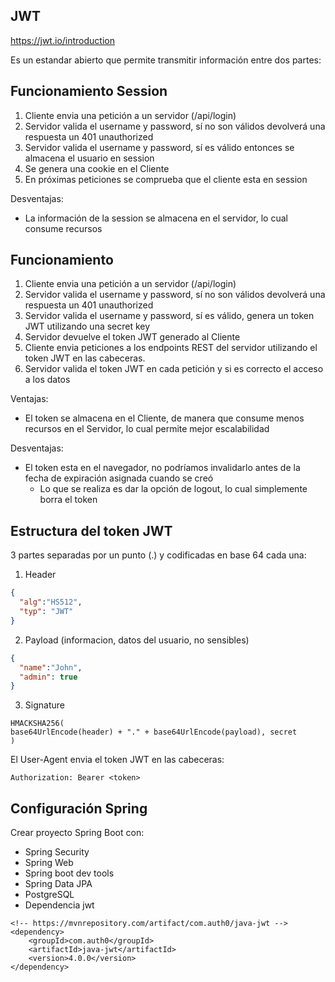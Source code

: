 ## JWT

https://jwt.io/introduction

Es un estandar abierto que permite transmitir información entre dos partes:

## Funcionamiento Session
1. Cliente envia una petición a un servidor (/api/login)
2. Servidor valida el username y password, sí no son válidos devolverá una respuesta un 401 unauthorized
3. Servidor valida el username y password, sí es válido entonces se almacena el usuario en session
4. Se genera una cookie en el Cliente
5. En próximas peticiones se comprueba que el cliente esta en session

Desventajas:

*  La información de la session se almacena en el servidor, lo cual consume recursos

## Funcionamiento

1. Cliente envia una petición a un servidor (/api/login)
2. Servidor valida el username y password, sí no son válidos devolverá una respuesta un 401 unauthorized
3. Servidor valida el username y password, sí es válido, genera un token JWT utilizando una secret key
4. Servidor devuelve el token JWT generado al Cliente
5. Cliente envia peticiones a los endpoints REST del servidor utilizando el token JWT en las cabeceras.
6. Servidor valida el token JWT en cada petición y si es correcto el acceso a los datos

Ventajas:

* El token se almacena en el Cliente, de manera que consume menos recursos en el Servidor, lo cual permite mejor escalabilidad

Desventajas:

* El token esta en el navegador, no podríamos invalidarlo antes de la fecha de expiración asignada cuando se creó
  * Lo que se realiza es dar la opción de logout, lo cual simplemente borra el token

## Estructura del token JWT

3 partes separadas por un punto (.) y codificadas en base 64 cada una:

1. Header
```json
{
  "alg":"HS512",
  "typ": "JWT"
}
```
2. Payload (informacion, datos del usuario, no sensibles)
```json
{
  "name":"John",
  "admin": true
}
```

3. Signature 

```
HMACKSHA256(
base64UrlEncode(header) + "." + base64UrlEncode(payload), secret
)
```

El User-Agent envia el token JWT en las cabeceras:

```
Authorization: Bearer <token>

```

## Configuración Spring

Crear proyecto Spring Boot con:

* Spring Security
* Spring Web
* Spring boot dev tools
* Spring Data JPA
* PostgreSQL
* Dependencia jwt

```
<!-- https://mvnrepository.com/artifact/com.auth0/java-jwt -->
<dependency>
    <groupId>com.auth0</groupId>
    <artifactId>java-jwt</artifactId>
    <version>4.0.0</version>
</dependency>

```